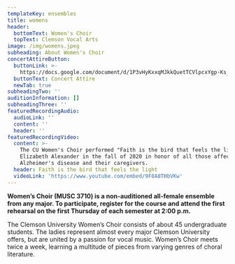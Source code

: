 ```yaml
---
templateKey: ensembles
title: womens
header:
  bottomText: Women's Choir
  topText: Clemson Vocal Arts
image: /img/womens.jpeg
subheading: About Women's Choir
concertAttireButton:
  buttonLink: >-
    https://docs.google.com/document/d/1P3vHyKxxqMJkkQuetTCVlpcxYgp-Ks_etet6Tp9alBU/edit?usp=sharing
  buttonText: Concert Attire
  newTab: true
subheadingTwo: ''
auditionInformation: []
subheadingThree: ''
featuredRecordingAudio:
  audioLink: ''
  content: ''
  header: ''
featuredRecordingVideo:
  content: >-
    The CU Women's Choir performed "Faith is the bird that feels the light" by
    Elizabeth Alexander in the fall of 2020 in honor of all those affected by
    Alzheimer's disease and their caregivers.
  header: Faith is the bird that feels the light
  videoLink: 'https://www.youtube.com/embed/9F8A8THbVKw'
---
```

**Women’s Choir (MUSC 3710) is a non-auditioned all-female ensemble from any major. To participate, register for the course and attend the first rehearsal on the first Thursday of each semester at 2:00 p.m.**

The Clemson University Women’s Choir consists of about 45 undergraduate students. The ladies represent almost every major Clemson University offers, but are united by a passion for vocal music. Women’s Choir meets twice a week, learning a multitude of pieces from varying genres of choral literature.
